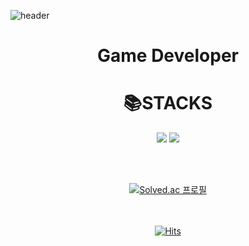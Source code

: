
![header](https://capsule-render.vercel.app/api?type=waving&color=gradient&height=300&section=header&text=Emin&fontSize=100)


<div align=center><h1> Game Developer </h1></div>

   <div align=center><h1>📚STACKS</h1></div>
  <div align=center> 
<img src="https://img.shields.io/badge/c%23-%23239120.svg?style=for-the-badge&logo=c-sharp&logoColor=white"/>
<img src="https://img.shields.io/badge/unity-%23000000.svg?style=for-the-badge&logo=unity&logoColor=white"/>

<br><br>

[![Solved.ac
  프로필](http://mazassumnida.wtf/api/v2/generate_badge?boj=em1n137)](https://solved.ac/em1n137)

<br><br>
[![Hits](https://hits.seeyoufarm.com/api/count/incr/badge.svg?url=https%3A%2F%2Fgithub.com%2F%2508emin137&count_bg=%23000000&title_bg=%231FD825&icon=github.svg&icon_color=%23000000&title=hits&edge_flat=false)](https://hits.seeyoufarm.com)
